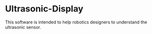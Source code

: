 # Ultrasonic-Display
This software is intended to help robotics designers to understand the ultrasonic sensor.
